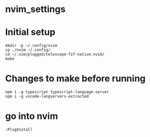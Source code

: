 # nvim_settings

# Initial setup
```
mkdir -p ~/.config/nvim
cp ./nvim ~/.config/
cd ~/.vim/plugged/telescope-fzf-native.nvim/
make
```


# Changes to make before running
```
npm i -g typescript typescript-language-server
npm i -g vscode-langservers-extracted
```

# go into nvim
```
:PlugInstall
```

